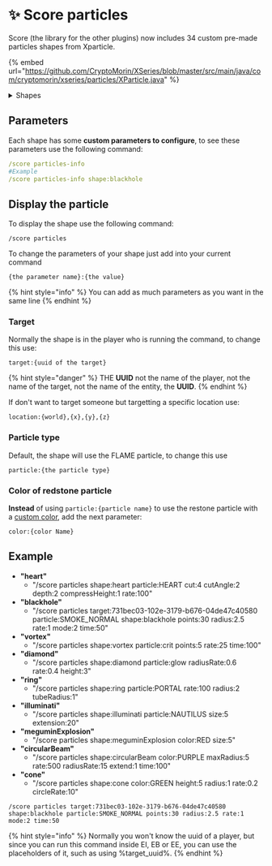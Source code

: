 # ✨    Score particles

Score (the library for the other plugins) now includes 34 custom pre-made particles shapes from Xparticle.

{% embed url="https://github.com/CryptoMorin/XSeries/blob/master/src/main/java/com/cryptomorin/xseries/particles/XParticle.java" %}

<details>

<summary>Shapes</summary>

* blackSun
* circle
* diamond
* circularBeam
* flower
* filledCircle
* chaoticDoublePendulum
* magicCircles
* infinity
* cone
* ellipse
* blackhole
* rainbow
* crescent
* waveFunction
* vortex
* cylinder
* moveRotatingAround
* guard
* sphere
* spikeSphere
* ring
* spread
* heart
* atomic
* helix
* dna
* dnaReplication
* rectangle
* cage
* filledCube
* cube
* structuredCube
* hypercube
* tesseract
* mandelbrot
* julia
* star
* eye
* illuminati
* polygon
* atom
* meguminExplosion
* explosionWave

</details>

## Parameters

Each shape has some **custom parameters to configure**, to see these parameters use the following command:

```yaml
/score particles-info 
#Example
/score particles-info shape:blackhole
```

## Display the particle

To display the shape use the following command:

```
/score particles
```

To change the parameters of your shape just add into your current command

```
{the parameter name}:{the value}
```

{% hint style="info" %}
You can add as much parameters as you want in the same line
{% endhint %}

### Target

Normally the shape is in the player who is running the command, to change this use:

```
target:{uuid of the target}
```

{% hint style="danger" %}
THE **UUID** not the name of the player, not the name of the target, not the name of the entity, the **UUID**.
{% endhint %}

If don't want to target someone but targetting a specific location use:

```
location:{world},{x},{y},{z}
```

### Particle type

Default, the shape will use the FLAME particle, to change this use

```
particle:{the particle type}
```

### Color of redstone particle

**Instead** of using `particle:{particle name}` to use the restone particle with a [custom color](https://hub.spigotmc.org/javadocs/bukkit/org/bukkit/Color.html), add the next parameter:

```
color:{color Name}
```

## Example

* **"heart"**
  * "/score particles shape:heart particle:HEART cut:4 cutAngle:2 depth:2 compressHeight:1 rate:100"
* **"blackhole"**
  * "/score particles target:731bec03-102e-3179-b676-04de47c40580 particle:SMOKE\_NORMAL shape:blackhole points:30 radius:2.5 rate:1 mode:2 time:50"
* **"vortex"**
  * "/score particles shape:vortex particle:crit points:5 rate:25 time:100"
* **"diamond"**
  * "/score particles shape:diamond particle:glow radiusRate:0.6 rate:0.4 height:3"
* **"ring"**
  * "/score particles shape:ring particle:PORTAL rate:100 radius:2 tubeRadius:1"
* **"illuminati"**
  * "/score particles shape:illuminati particle:NAUTILUS size:5 extension:20"
* **"meguminExplosion"**
  * "/score particles shape:meguminExplosion color:RED size:5"
* **"circularBeam"**
  * "/score particles shape:circularBeam color:PURPLE maxRadius:5 rate:500 radiusRate:15 extend:1 time:100"
* **"cone"**
  * "/score particles shape:cone color:GREEN height:5 radius:1 rate:0.2 circleRate:10"

```
/score particles target:731bec03-102e-3179-b676-04de47c40580 shape:blackhole particle:SMOKE_NORMAL points:30 radius:2.5 rate:1 mode:2 time:50
```

{% hint style="info" %}
Normally you won't know the uuid of a player, but since you can run this command inside EI, EB or EE, you can use the placeholders of it, such as using %target\_uuid%.
{% endhint %}

